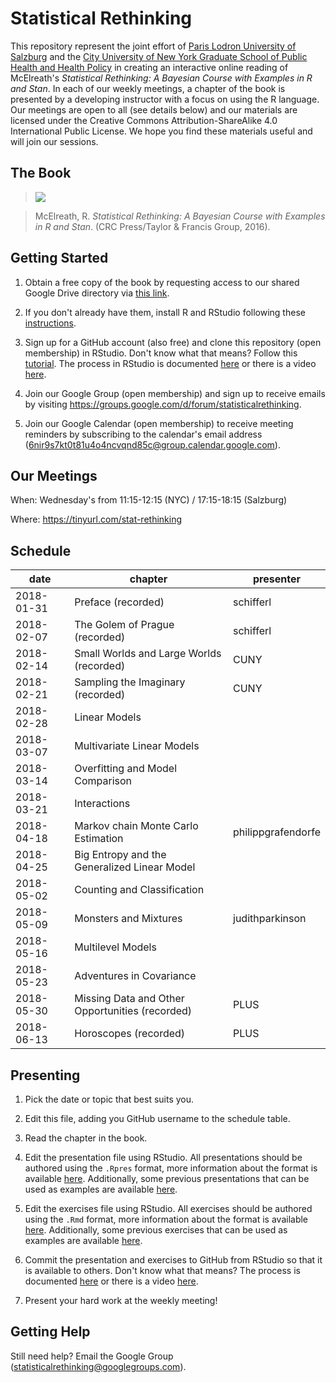 # Statistical Rethinking

This repository represent the joint effort of [Paris Lodron University of Salzburg](https://www.uni-salzburg.at/index.php?id=52) and the [City University of New York Graduate School of Public Health and Health Policy](http://sph.cuny.edu/) in creating an interactive online reading of McElreath's *Statistical Rethinking: A Bayesian Course with Examples in R and Stan*. In each of our weekly meetings, a chapter of the book is presented by a developing instructor with a focus on using the R language. Our meetings are open to all (see details below) and our materials are licensed under the Creative Commons Attribution-ShareAlike 4.0 International Public License. We hope you find these materials useful and will join our sessions.

## The Book

> ![](https://images.tandf.co.uk/common/jackets/amazon/978148225/9781482253443.jpg)

> McElreath, R. *Statistical Rethinking: A Bayesian Course with Examples in R and Stan*. (CRC Press/Taylor & Francis Group, 2016).

## Getting Started

1. Obtain a free copy of the book by requesting access to our shared Google Drive directory via [this link](https://drive.google.com/drive/folders/1QeWvfe7groIoTXSQdpEfGx-oXASGmrgX?usp=sharing).

2. If you don't already have them, install R and RStudio following these [instructions](https://www.ics.uci.edu/~jutts/110/InstallingRandRStudio.pdf).

3. Sign up for a GitHub account (also free) and clone this repository (open membership) in RStudio. Don't know what that means? Follow this [tutorial](https://try.github.io/levels/1/challenges/1). The process in RStudio is documented [here](https://support.rstudio.com/hc/en-us/articles/200532077-Version-Control-with-Git-and-SVN) or there is a video [here](https://www.rstudio.com/resources/webinars/rstudio-essentials-webinar-series-managing-part-2/).

4. Join our Google Group (open membership) and sign up to receive emails by visiting https://groups.google.com/d/forum/statisticalrethinking.

5. Join our Google Calendar (open membership) to receive meeting reminders by subscribing to the calendar's email address (6nir9s7kt0t81u4o4ncvqnd85c@group.calendar.google.com).


## Our Meetings

When: Wednesday's from 11:15-12:15 (NYC) / 17:15-18:15 (Salzburg)

Where: https://tinyurl.com/stat-rethinking

## Schedule

| date | chapter | presenter |
| ---- | ------- | --------- |
| 2018-01-31 | Preface (recorded) | schifferl |
| 2018-02-07 | The Golem of Prague (recorded) | schifferl |
| 2018-02-14 | Small Worlds and Large Worlds (recorded) | CUNY |
| 2018-02-21 | Sampling the Imaginary (recorded) | CUNY |
| 2018-02-28 | Linear Models |  |
| 2018-03-07 | Multivariate Linear Models |  |
| 2018-03-14 | Overfitting and Model Comparison |  |
| 2018-03-21 | Interactions |  |
| 2018-04-18 | Markov chain Monte Carlo Estimation | philippgrafendorfe |
| 2018-04-25 | Big Entropy and the Generalized Linear Model |  |
| 2018-05-02 | Counting and Classification |  |
| 2018-05-09 | Monsters and Mixtures | judithparkinson |
| 2018-05-16 | Multilevel Models |  |
| 2018-05-23 | Adventures in Covariance |  |
| 2018-05-30 | Missing Data and Other Opportunities (recorded) | PLUS |
| 2018-06-13 | Horoscopes (recorded) | PLUS |

## Presenting

1. Pick the date or topic that best suits you.

2. Edit this file, adding you GitHub username to the schedule table.

3. Read the chapter in the book.

4. Edit the presentation file using RStudio. All presentations should be authored using the `.Rpres` format, more information about the format is available [here](https://support.rstudio.com/hc/en-us/articles/200486468). Additionally, some previous presentations that can be used as examples are available [here](https://github.com/waldronlab/The-Art-of-Data-Science).

5. Edit the exercises file using RStudio. All exercises should be authored using the `.Rmd` format, more information about the format is available [here](https://support.rstudio.com/hc/en-us/articles/205368677-R-Markdown-Dynamic-Documents-for-R). Additionally, some previous exercises that can be used as examples are available [here](https://github.com/waldronlab/Book_Club/tree/master/Data%20Analysis%20for%20the%20Life%20Sciences).

6. Commit the presentation and exercises to GitHub from RStudio so that it is available to others. Don't know what that means? The process is documented [here](https://support.rstudio.com/hc/en-us/articles/200532077-Version-Control-with-Git-and-SVN) or there is a video [here](https://www.rstudio.com/resources/webinars/rstudio-essentials-webinar-series-managing-part-2/).

7. Present your hard work at the weekly meeting!

## Getting Help

Still need help? Email the Google Group (statisticalrethinking@googlegroups.com).
